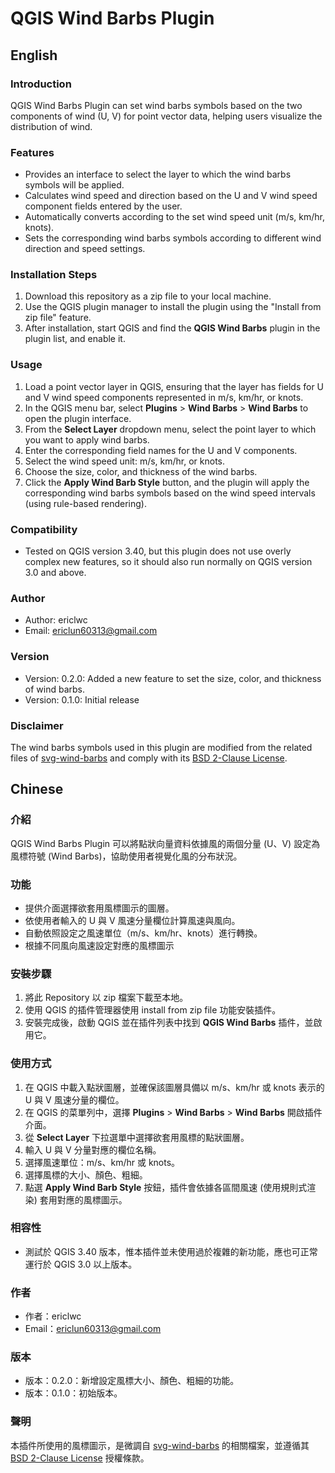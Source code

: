 # QGIS Wind Barbs Plugin

## English

### Introduction

QGIS Wind Barbs Plugin can set wind barbs symbols based on the two components of wind (U, V) for point vector data, helping users visualize the distribution of wind.

### Features
- Provides an interface to select the layer to which the wind barbs symbols will be applied.
- Calculates wind speed and direction based on the U and V wind speed component fields entered by the user.
- Automatically converts according to the set wind speed unit (m/s, km/hr, knots).
- Sets the corresponding wind barbs symbols according to different wind direction and speed settings.

### Installation Steps
1. Download this repository as a zip file to your local machine.
2. Use the QGIS plugin manager to install the plugin using the "Install from zip file" feature.
3. After installation, start QGIS and find the **QGIS Wind Barbs** plugin in the plugin list, and enable it.

### Usage
1. Load a point vector layer in QGIS, ensuring that the layer has fields for U and V wind speed components represented in m/s, km/hr, or knots.
2. In the QGIS menu bar, select **Plugins** > **Wind Barbs** > **Wind Barbs** to open the plugin interface.
3. From the **Select Layer** dropdown menu, select the point layer to which you want to apply wind barbs.
4. Enter the corresponding field names for the U and V components.
5. Select the wind speed unit: m/s, km/hr, or knots.
6. Choose the size, color, and thickness of the wind barbs.
7. Click the **Apply Wind Barb Style** button, and the plugin will apply the corresponding wind barbs symbols based on the wind speed intervals (using rule-based rendering).

### Compatibility
- Tested on QGIS version 3.40, but this plugin does not use overly complex new features, so it should also run normally on QGIS version 3.0 and above.

### Author
- Author: ericlwc  
- Email: ericlun60313@gmail.com

### Version
- Version: 0.2.0: Added a new feature to set the size, color, and thickness of wind barbs.
- Version: 0.1.0: Initial release

### Disclaimer
The wind barbs symbols used in this plugin are modified from the related files of [svg-wind-barbs](https://github.com/qulle/svg-wind-barbs) and comply with its [BSD 2-Clause License](https://opensource.org/licenses/BSD-2-Clause).

## Chinese

### 介紹
QGIS Wind Barbs Plugin 可以將點狀向量資料依據風的兩個分量 (U、V) 設定為風標符號 (Wind Barbs)，協助使用者視覺化風的分布狀況。

### 功能
- 提供介面選擇欲套用風標圖示的圖層。
- 依使用者輸入的 U 與 V 風速分量欄位計算風速與風向。
- 自動依照設定之風速單位（m/s、km/hr、knots）進行轉換。
- 根據不同風向風速設定對應的風標圖示

### 安裝步驟
1. 將此 Repository 以 zip 檔案下載至本地。
2. 使用 QGIS 的插件管理器使用 install from zip file 功能安裝插件。
3. 安裝完成後，啟動 QGIS 並在插件列表中找到 **QGIS Wind Barbs** 插件，並啟用它。

### 使用方式
1. 在 QGIS 中載入點狀圖層，並確保該圖層具備以 m/s、km/hr 或 knots 表示的 U 與 V 風速分量的欄位。
2. 在 QGIS 的菜單列中，選擇 **Plugins** > **Wind Barbs** > **Wind Barbs** 開啟插件介面。
3. 從 **Select Layer** 下拉選單中選擇欲套用風標的點狀圖層。
4. 輸入 U 與 V 分量對應的欄位名稱。
5. 選擇風速單位：m/s、km/hr 或 knots。
6. 選擇風標的大小、顏色、粗細。
7. 點選 **Apply Wind Barb Style** 按鈕，插件會依據各區間風速 (使用規則式渲染) 套用對應的風標圖示。

### 相容性
- 測試於 QGIS 3.40 版本，惟本插件並未使用過於複雜的新功能，應也可正常運行於 QGIS 3.0 以上版本。

### 作者
- 作者：ericlwc  
- Email：ericlun60313@gmail.com

### 版本
- 版本：0.2.0：新增設定風標大小、顏色、粗細的功能。
- 版本：0.1.0：初始版本。

### 聲明

本插件所使用的風標圖示，是微調自 [svg-wind-barbs](https://github.com/qulle/svg-wind-barbs) 的相關檔案，並遵循其 [BSD 2-Clause License](https://opensource.org/licenses/BSD-2-Clause) 授權條款。
